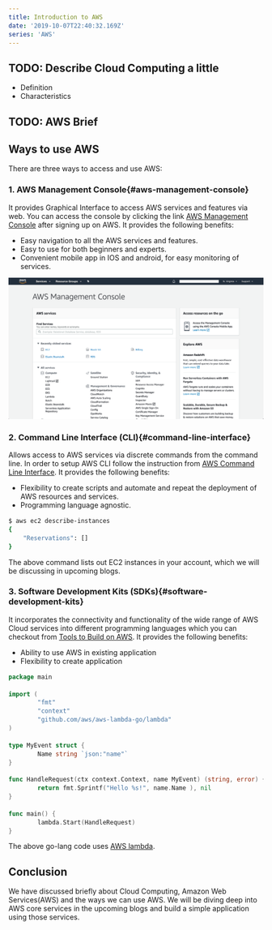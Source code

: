 ```yaml
---
title: Introduction to AWS
date: '2019-10-07T22:40:32.169Z'
series: 'AWS'
---
```


## TODO: Describe Cloud Computing a little

- Definition
- Characteristics

## TODO: AWS Brief

## Ways to use AWS

There are three ways to access and use AWS:

### 1. AWS Management Console{#aws-management-console}

It provides Graphical Interface to access AWS services and features via web. You can access the console by clicking the link [AWS Management Console](https://aws.amazon.com/console/) after signing up on AWS. It provides the following benefits:

- Easy navigation to all the AWS services and features.
- Easy to use for both beginners and experts.
- Convenient mobile app in IOS and android, for easy monitoring of services.

![AWS Management Console](./images/aws_management_console.png)

### 2. Command Line Interface (CLI){#command-line-interface}

Allows access to AWS services via discrete commands from the command line. In order to setup AWS CLI follow the instruction from [AWS Command Line Interface](https://aws.amazon.com/cli/). It provides the following benefits:

- Flexibility to create scripts and automate and repeat the deployment of AWS resources and services.
- Programming language agnostic.

```sh
$ aws ec2 describe-instances
{
    "Reservations": []
}
```

The above command lists out EC2 instances in your account, which we will be discussing in upcoming blogs.

### 3. Software Development Kits (SDKs){#software-development-kits}

It incorporates the connectivity and functionality of the wide range of AWS Cloud services into different programming languages which you can checkout from [Tools to Build on AWS](https://aws.amazon.com/tools/). It provides the following benefits:

- Ability to use AWS in existing application
- Flexibility to create application

```go
package main

import (
        "fmt"
        "context"
        "github.com/aws/aws-lambda-go/lambda"
)

type MyEvent struct {
        Name string `json:"name"`
}

func HandleRequest(ctx context.Context, name MyEvent) (string, error) {
        return fmt.Sprintf("Hello %s!", name.Name ), nil
}

func main() {
        lambda.Start(HandleRequest)
}
```

The above go-lang code uses [AWS lambda](https://aws.amazon.com/lambda/).

## Conclusion

We have discussed briefly about Cloud Computing, Amazon Web Services(AWS) and the ways we can use AWS. We will be diving deep into AWS core services in the upcoming blogs and build a simple application using those services.
